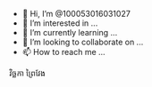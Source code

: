 - 👋 Hi, I’m @100053016031027
- 👀 I’m interested in ...
- 🌱 I’m currently learning ...
- 💞️ I’m looking to collaborate on ...
- 📫 How to reach me ...

<!---
100053016031027/100053016031027 is a ✨ special ✨ repository because its `README.md` (this file) appears on your GitHub profile.
You can click the Preview link to take a look at your changes.
--->វិច្ឆកា ព្រៃវែង

